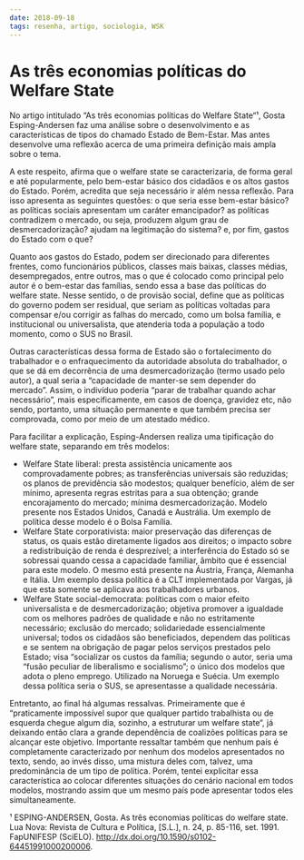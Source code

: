 ```yaml
---
date: 2018-09-18
tags: resenha, artigo, sociologia, WSK
---
```


# As três economias políticas do Welfare State

No artigo intitulado “As três economias políticas do Welfare State“¹, Gosta Esping-Andersen faz uma análise sobre o desenvolvimento e as características de tipos do chamado Estado de Bem-Estar. Mas antes desenvolve uma reflexão acerca de uma primeira definição mais ampla sobre o tema.

A este respeito, afirma que o welfare state se caracterizaria, de forma geral e até popularmente, pelo bem-estar básico dos cidadãos e os altos gastos do Estado. Porém, acredita que seja necessário ir além nessa reflexão. Para isso apresenta as seguintes questões: o que seria esse bem-estar básico? as políticas sociais apresentam um caráter emancipador? as políticas contradizem o mercado, ou seja, produzem algum grau de desmercadorização? ajudam na legitimação do sistema? e, por fim, gastos do Estado com o que?

Quanto aos gastos do Estado, podem ser direcionado para diferentes frentes, como funcionários públicos, classes mais baixas, classes médias, desempregados, entre outros, mas o que é colocado como principal pelo autor é o bem-estar das famílias, sendo essa a base das políticas do welfare state. Nesse sentido, o de provisão social, define que as políticas do governo podem ser residual, que seriam as políticas voltadas para compensar e/ou corrigir as falhas do mercado, como um bolsa família, e institucional ou universalista, que atenderia toda a população a todo momento, como o SUS no Brasil.

Outras características dessa forma de Estado são o fortalecimento do trabalhador e o enfraquecimento da autoridade absoluta do trabalhador, o que se dá em decorrência de uma desmercadorização (termo usado pelo autor), a qual seria a “capacidade de manter-se sem depender do mercado”. Assim, o indivíduo poderia “parar de trabalhar quando achar necessário”, mais especificamente, em casos de doença, gravidez etc, não sendo, portanto, uma situação permanente e que também precisa ser comprovada, como por meio de um atestado médico.

Para facilitar a explicação, Esping-Andersen realiza uma tipificação do welfare state, separando em três modelos:
- Welfare State liberal: presta assistência unicamente aos comprovadamente pobres; as transferências universais são reduzidas; os planos de previdência são modestos; qualquer benefício, além de ser mínimo, apresenta regras estritas para a sua obtenção; grande encorajamento do mercado; mínima desmercadorização. Modelo presente nos Estados Unidos, Canadá e Austrália. Um exemplo de política desse modelo é o Bolsa Família.
- Welfare State corporativista: maior preservação das diferenças de status, os quais estão diretamente ligados aos direitos; o impacto sobre a redistribuição de renda é desprezível; a interferência do Estado só se sobressai quando cessa a capacidade familiar, âmbito que é essencial para este modelo. O mesmo está presente na Áustria, França, Alemanha e Itália. Um exemplo dessa política é a CLT implementada por Vargas, já que esta somente se aplicava aos trabalhadores urbanos.
- Welfare State social-democrata: políticas com o maior efeito universalista e de desmercadorização; objetiva promover a igualdade com os melhores padrões de qualidade e não no estritamente necessário; exclusão do mercado; solidariedade essencialmente universal; todos os cidadãos são beneficiados, dependem das políticas e se sentem na obrigação de pagar pelos serviços prestados pelo Estado; visa “socializar os custos da família; segundo o autor, seria uma “fusão peculiar de liberalismo e socialismo”; o único dos modelos que adota o pleno emprego. Utilizado na Noruega e Suécia. Um exemplo dessa política seria o SUS, se apresentasse a qualidade necessária.

Entretanto, ao final há algumas ressalvas. Primeiramente que é “praticamente impossível supor que qualquer partido trabalhista ou de esquerda chegue algum dia, sozinho, a estruturar um welfare state“, já deixando então clara a grande dependência de coalizões políticas para se alcançar este objetivo. Importante ressaltar também que nenhum país é completamente caracterizado por nenhum dos modelos apresentados no texto, sendo, ao invés disso, uma mistura deles com, talvez, uma predominância de um tipo de política. Porém, tentei explicitar essa característica ao colocar diferentes situações do cenário nacional em todos modelos, mostrando assim que um mesmo país pode apresentar todos eles simultaneamente.

¹ ESPING-ANDERSEN, Gosta. As três economias políticas do welfare state. Lua Nova: Revista de Cultura e Política, [S.L.], n. 24, p. 85-116, set. 1991. FapUNIFESP (SciELO). http://dx.doi.org/10.1590/s0102-64451991000200006.
